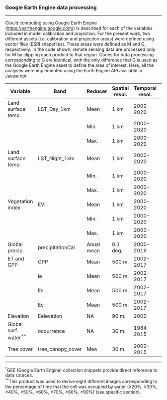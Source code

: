 ### Google Earth Engine data processing
----------

Clould computing using Google Earth Engine (https://earthengine.google.com/) is described for each of the variables included in model calibration and projection. For the present work, two different assets (i.e. calibration and projection areas) were defined using vector files (ESRI shapefiles). These areas were defined as M and G, respectively. In the code shown, remote sensing data are processed only for M by clipping each product to  that region. Codes for data processing corresponding to G are identical, with the only difference that G is used as the Google Earth Engine asset to define the area of interest.
Here, all the analyses were implemented using the Earth Engine API available in Javascript. 

|Variable          |Band             |Reducer      |Spatial resol. |Temporal resol. |GEE snippet<sup>*</sup> |   
|------------------|-----------------|-------------| --------------|--------------- |----------------------- |
|Land surface temp.|LST_Day_1km      |Mean         |1 km           |2000-2020       |MODIS/006/MOD11A1       |
|                  |                 |Min.         |1 km           |2000-2020       |MODIS/006/MOD11A1       |
|                  |                 |Max.         |1 km           |2000-2020       |MODIS/006/MOD11A1       |
|Land surface temp.|LST_Night_1km    |Mean         |1 km           |2000-2020       |MODIS/006/MOD11A1       |
|                  |                 |Min.         |1 km           |2000-2020       |MODIS/006/MOD11A1       |
|                  |                 |Max.         |1 km           |2000-2020       |MODIS/006/MOD11A1       |
|Vegetation index  |EVI              |Mean         |1 km           |2000-2020       |MODIS/006/MOD13A2       |
|                  |                 |Min.         |1 km           |2000-2020       |MODIS/006/MOD13A2       |
|                  |                 |Max.         |1 km           |2000-2020       |MODIS/006/MOD13A2       |
|Global precip.    |precipitationCal |Anual mean   |0.1 deg.       |2000-2019	      |NASA/GPM_L3/IMERG_V06   |
|ET and GPP        |GPP              |Mean         |500 m.         |2002-2017       |CAS/IGSNRR/PML/V2       |
|                  |ie               |Mean         |500 m.         |2002-2017       |CAS/IGSNRR/PML/V2       |
|                  |Es               |Mean         |500 m.  	     |2002-2017       |CAS/IGSNRR/PML/V2       |
|                  |Ec               |Mean         |500 m.  	     |2002-2017       |CAS/IGSNRR/PML/V2       |
|Elevation         |Eelevation       |NA           |90 m.  	       |2000            |CGIAR/SRTM90_V4         |
|Global surf. water<sup>**</sup>|occurrence       |NA           |30 m.  	       |1984-2015       |JRC/GSW1_0/GlobalSurfaceWater|
|Tree cover        |tree_canopy_cover|Mea          |30 m.  	       |2000-2015       |NASA/MEASURES/GFCC/TC/v3|

***
<sup>*</sup>GEE (Google Earth Engine) collection snippets provide direct reference to data sources.  
<sup>**</sup>This product was used to derive eight different images corresponding to the percentage of time that the cell was occupied by water (&ge;20%, &ge;30%, &ge;40%, &ge;50%, &ge;60%, &ge;70%, &ge;80%, &ge;90%) (see specific section). 


